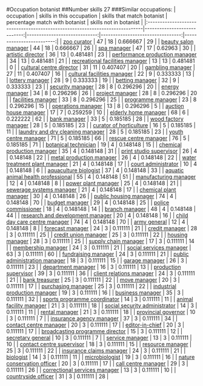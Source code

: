 #Occupation botanist
##Number skills 27
###Similar occupations:
| occupation                                                                  |   skills in this occupation |   skills that match botanist |   percentage match with botanist |   skills not in botanist |
|:----------------------------------------------------------------------------|----------------------------:|-----------------------------:|---------------------------------:|-------------------------:|
| [zoo curator](zoo_curator.md)                                               |                          47 |                           18 |                         0.666667 |                       29 |
| [beauty salon manager](beauty_salon_manager.md)                             |                          44 |                           18 |                         0.666667 |                       26 |
| [spa manager](spa_manager.md)                                               |                          47 |                           17 |                         0.62963  |                       30 |
| [artistic director](artistic_director.md)                                   |                          36 |                           13 |                         0.481481 |                       23 |
| [performance production manager](performance_production_manager.md)         |                          34 |                           13 |                         0.481481 |                       21 |
| [recreational facilities manager](recreational_facilities_manager.md)       |                          13 |                           13 |                         0.481481 |                        0 |
| [cultural centre director](cultural_centre_director.md)                     |                          31 |                           11 |                         0.407407 |                       20 |
| [gambling manager](gambling_manager.md)                                     |                          27 |                           11 |                         0.407407 |                       16 |
| [cultural facilities manager](cultural_facilities_manager.md)               |                          22 |                            9 |                         0.333333 |                       13 |
| [lottery manager](lottery_manager.md)                                       |                          28 |                            9 |                         0.333333 |                       19 |
| [betting manager](betting_manager.md)                                       |                          32 |                            9 |                         0.333333 |                       23 |
| [security manager](security_manager.md)                                     |                          28 |                            8 |                         0.296296 |                       20 |
| [energy manager](energy_manager.md)                                         |                          34 |                            8 |                         0.296296 |                       26 |
| [project manager](project_manager.md)                                       |                          28 |                            8 |                         0.296296 |                       20 |
| [facilities manager](facilities_manager.md)                                 |                          33 |                            8 |                         0.296296 |                       25 |
| [programme manager](programme_manager.md)                                   |                          23 |                            8 |                         0.296296 |                       15 |
| [operations manager](operations_manager.md)                                 |                          13 |                            8 |                         0.296296 |                        5 |
| [auction house manager](auction_house_manager.md)                           |                          17 |                            7 |                         0.259259 |                       10 |
| [elderly home manager](elderly_home_manager.md)                             |                          68 |                            6 |                         0.222222 |                       62 |
| [bank manager](bank_manager.md)                                             |                          33 |                            5 |                         0.185185 |                       28 |
| [wood factory manager](wood_factory_manager.md)                             |                          28 |                            5 |                         0.185185 |                       23 |
| [curator of horticulture](curator_of_horticulture.md)                       |                          16 |                            5 |                         0.185185 |                       11 |
| [laundry and dry cleaning manager](laundry_and_dry_cleaning_manager.md)     |                          28 |                            5 |                         0.185185 |                       23 |
| [youth centre manager](youth_centre_manager.md)                             |                          71 |                            5 |                         0.185185 |                       66 |
| [rescue centre manager](rescue_centre_manager.md)                           |                          76 |                            5 |                         0.185185 |                       71 |
| [botanical technician](botanical_technician.md)                             |                          19 |                            4 |                         0.148148 |                       15 |
| [chemical production manager](chemical_production_manager.md)               |                          35 |                            4 |                         0.148148 |                       31 |
| [print studio supervisor](print_studio_supervisor.md)                       |                          26 |                            4 |                         0.148148 |                       22 |
| [metal production manager](metal_production_manager.md)                     |                          26 |                            4 |                         0.148148 |                       22 |
| [water treatment plant manager](water_treatment_plant_manager.md)           |                          21 |                            4 |                         0.148148 |                       17 |
| [court administrator](court_administrator.md)                               |                          10 |                            4 |                         0.148148 |                        6 |
| [aquaculture biologist](aquaculture_biologist.md)                           |                          37 |                            4 |                         0.148148 |                       33 |
| [aquatic animal health professional](aquatic_animal_health_professional.md) |                          55 |                            4 |                         0.148148 |                       51 |
| [manufacturing manager](manufacturing_manager.md)                           |                          12 |                            4 |                         0.148148 |                        8 |
| [power plant manager](power_plant_manager.md)                               |                          25 |                            4 |                         0.148148 |                       21 |
| [sewerage systems manager](sewerage_systems_manager.md)                     |                          21 |                            4 |                         0.148148 |                       17 |
| [chemical plant manager](chemical_plant_manager.md)                         |                          30 |                            4 |                         0.148148 |                       26 |
| [public housing manager](public_housing_manager.md)                         |                          74 |                            4 |                         0.148148 |                       70 |
| [budget manager](budget_manager.md)                                         |                          29 |                            4 |                         0.148148 |                       25 |
| [police commissioner](police_commissioner.md)                               |                          18 |                            4 |                         0.148148 |                       14 |
| [branch manager](branch_manager.md)                                         |                          48 |                            4 |                         0.148148 |                       44 |
| [research and development manager](research_and_development_manager.md)     |                          20 |                            4 |                         0.148148 |                       16 |
| [child day care centre manager](child_day_care_centre_manager.md)           |                          74 |                            4 |                         0.148148 |                       70 |
| [army general](army_general.md)                                             |                          12 |                            4 |                         0.148148 |                        8 |
| [forecast manager](forecast_manager.md)                                     |                          24 |                            3 |                         0.111111 |                       21 |
| [credit manager](credit_manager.md)                                         |                          28 |                            3 |                         0.111111 |                       25 |
| [credit union manager](credit_union_manager.md)                             |                          25 |                            3 |                         0.111111 |                       22 |
| [housing manager](housing_manager.md)                                       |                          28 |                            3 |                         0.111111 |                       25 |
| [supply chain manager](supply_chain_manager.md)                             |                          17 |                            3 |                         0.111111 |                       14 |
| [membership manager](membership_manager.md)                                 |                          24 |                            3 |                         0.111111 |                       21 |
| [social services manager](social_services_manager.md)                       |                          63 |                            3 |                         0.111111 |                       60 |
| [fundraising manager](fundraising_manager.md)                               |                          24 |                            3 |                         0.111111 |                       21 |
| [public administration manager](public_administration_manager.md)           |                          18 |                            3 |                         0.111111 |                       15 |
| [garage manager](garage_manager.md)                                         |                          26 |                            3 |                         0.111111 |                       23 |
| [department manager](department_manager.md)                                 |                          16 |                            3 |                         0.111111 |                       13 |
| [production supervisor](production_supervisor.md)                           |                          39 |                            3 |                         0.111111 |                       36 |
| [client relations manager](client_relations_manager.md)                     |                          24 |                            3 |                         0.111111 |                       21 |
| [bank treasurer](bank_treasurer.md)                                         |                          25 |                            3 |                         0.111111 |                       22 |
| [move manager](move_manager.md)                                             |                          20 |                            3 |                         0.111111 |                       17 |
| [purchasing manager](purchasing_manager.md)                                 |                          25 |                            3 |                         0.111111 |                       22 |
| [industrial production manager](industrial_production_manager.md)           |                          19 |                            3 |                         0.111111 |                       16 |
| [business manager](business_manager.md)                                     |                          35 |                            3 |                         0.111111 |                       32 |
| [sports programme coordinator](sports_programme_coordinator.md)             |                          14 |                            3 |                         0.111111 |                       11 |
| [animal facility manager](animal_facility_manager.md)                       |                          21 |                            3 |                         0.111111 |                       18 |
| [social security administrator](social_security_administrator.md)           |                          14 |                            3 |                         0.111111 |                       11 |
| [rental manager](rental_manager.md)                                         |                          21 |                            3 |                         0.111111 |                       18 |
| [provincial governor](provincial_governor.md)                               |                          10 |                            3 |                         0.111111 |                        7 |
| [insurance agency manager](insurance_agency_manager.md)                     |                          37 |                            3 |                         0.111111 |                       34 |
| [contact centre manager](contact_centre_manager.md)                         |                          20 |                            3 |                         0.111111 |                       17 |
| [editor-in-chief](editor-in-chief.md)                                       |                          20 |                            3 |                         0.111111 |                       17 |
| [broadcasting programme director](broadcasting_programme_director.md)       |                          15 |                            3 |                         0.111111 |                       12 |
| [secretary general](secretary_general.md)                                   |                          10 |                            3 |                         0.111111 |                        7 |
| [service manager](service_manager.md)                                       |                          13 |                            3 |                         0.111111 |                       10 |
| [contact centre supervisor](contact_centre_supervisor.md)                   |                          18 |                            3 |                         0.111111 |                       15 |
| [resource manager](resource_manager.md)                                     |                          25 |                            3 |                         0.111111 |                       22 |
| [insurance claims manager](insurance_claims_manager.md)                     |                          24 |                            3 |                         0.111111 |                       21 |
| [biologist](biologist.md)                                                   |                          14 |                            3 |                         0.111111 |                       11 |
| [microbiologist](microbiologist.md)                                         |                          19 |                            3 |                         0.111111 |                       16 |
| [nature conservation officer](nature_conservation_officer.md)               |                          20 |                            3 |                         0.111111 |                       17 |
| [call centre manager](call_centre_manager.md)                               |                          29 |                            3 |                         0.111111 |                       26 |
| [correctional services manager](correctional_services_manager.md)           |                          13 |                            3 |                         0.111111 |                       10 |
| [countryside officer](countryside_officer.md)                               |                          31 |                            3 |                         0.111111 |                       28 |
